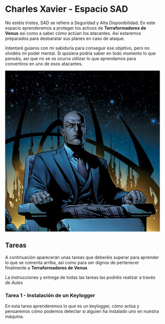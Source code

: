 # Charles Xavier - Espacio SAD

No estéis tristes, SAD se refiere a Seguridad y Alta Disponibilidad. En este espacio aprenderemos a proteger los activos de **Terraformadores de Venus** así como a saber cómo actúan los atacantes. Así estaremos preparados para desbaratar sus planes en caso de ataque.
 
Intentaré guiaros con mi sabiduría para conseguir ese objetivo, pero no olvidéis mi poder mental. Si quisiera podría saber en todo momento lo que pensáis, así que no se os ocurra utilizar lo que aprendamos para convertiros en uno de esos atacantes.

![Charles Xavier](img/charlesXavier.jpg)

## Tareas

A continuación aparecerán unas tareas que deberéis superar para aprender lo que se comenta arriba, así como para ser dignos de pertenecer finalmente a **Terraformadores de Venus**

La instrucciones y entrega de todas las tareas las podréis realizar a través de *Aules*

### Tarea 1 - Instalación de un Keylogger

En esta tarea aprenderemos lo que es un keylogger, cómo actúa y pensaremos cómo podemos detectar si alguien ha instalado uno en nuestra máquina.

[### Tarea 2 - Realización de copias de seguridad con rsync]: #

[Uno de los aspectos más importantes en cuanto a la seguridad de nuestros datos será garantizar que podemos recuperarlos en caso de modificación no deseada y/o eliminación por parte de un atacante o por algún tipo de error.]: #

[Tener los datos replicados en una ubicación diferente, así como la utilización de un incremental de cambios nos ayudará en esta tarea.]: #

[### Tarea 3 - John the Ripper]: #

[En esta tarea aprenderemos a valorar el uso de contraseñas seguras.]: #

